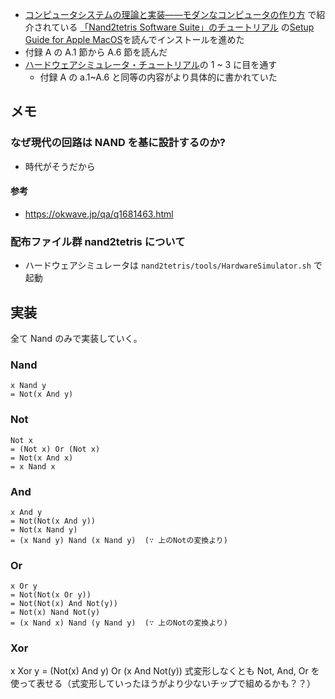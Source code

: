 - [コンピュータシステムの理論と実装――モダンなコンピュータの作り方](https://www.oreilly.co.jp/books/9784873117126/)
  で紹介されている
  [「Nand2tetris Software Suite」のチュートリアル](https://www.nand2tetris.org/software) の[Setup Guide for Apple MacOS](https://drive.google.com/file/d/1QDYIvriWBS_ARntfmZ5E856OEPpE4j1F/view)を読んでインストールを進めた
- 付録 A の A.1 節から A.6 節を読んだ
- [ハードウェアシミュレータ・チュートリアル](https://b1391bd6-da3d-477d-8c01-38cdf774495a.filesusr.com/ugd/44046b_bfd91435260748439493a60a8044ade6.pdf)の 1 ~ 3 に目を通す
  - 付録 A の a.1~A.6 と同等の内容がより具体的に書かれていた

## メモ

### なぜ現代の回路は NAND を基に設計するのか?

- 時代がそうだから

#### 参考

- https://okwave.jp/qa/q1681463.html

### 配布ファイル群 nand2tetris について

- ハードウェアシミュレータは `nand2tetris/tools/HardwareSimulator.sh` で起動

## 実装

全て Nand のみで実装していく。

### Nand

```
x Nand y
= Not(x And y)
```

### Not

```
Not x
= (Not x) Or (Not x)
= Not(x And x)
= x Nand x
```

### And

```
x And y
= Not(Not(x And y))
= Not(x Nand y)
= (x Nand y) Nand (x Nand y)  (∵ 上のNotの変換より)
```

### Or

```
x Or y
= Not(Not(x Or y))
= Not(Not(x) And Not(y))
= Not(x) Nand Not(y)
= (x Nand x) Nand (y Nand y)  (∵ 上のNotの変換より)
```

### Xor

x Xor y = (Not(x) And y) Or (x And Not(y))
式変形しなくとも Not, And, Or を使って表せる（式変形していったほうがより少ないチップで組めるかも？？）
